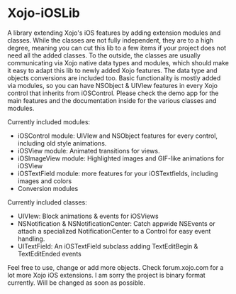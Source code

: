 Xojo-iOSLib
===========

A library extending Xojo's iOS features by adding extension modules and classes.
While the classes are not fully independent, they are to a high degree, meaning you can cut this lib to a few items if your project does not need all the added classes. 
To the outside, the classes are usually communicating via Xojo native data types and modules, which should make it easy to adapt this lib to newly added Xojo features. The data type and objects conversions are included too.
Basic functionality is mostly added via modules, so you can have NSObject & UIVIew features in every Xojo control that inherits from iOSControl.
Please check the demo app for the main features and the documentation inside for the various classes and modules.

Currently included modules:
- iOSControl module: UIVIew and NSObject features for every control, including old style animations.
- iOSView module: Animated transitions for views.
- iOSImageView module: Highlighted images and GIF-like animations for iOSView
- iOSTextField module: more features for your iOSTextfields, including images and colors
- Conversion modules

Currently included classes:
- UIVIew: Block animations & events for iOSViews
- NSNotification & NSNotificationCenter: Catch appwide NSEvents or attach a specialized NotificationCenter to a Control for easy event handling.
- UITextField: An iOSTextField subclass adding TextEditBegin & TextEditEnded events

Feel free to use, change or add more objects. Check forum.xojo.com for a lot more Xojo iOS extensions.
I am sorry the project is binary format currently. Will be changed as soon as possible.
